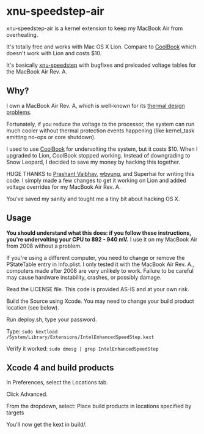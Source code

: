 # xnu-speedstep-air

xnu-speedstep-air is a kernel extension to keep my MacBook Air from overheating.

It's totally free and works with Mac OS X Lion.
Compare to [CoolBook][] which doesn't work with Lion and costs $10.

It's basically [xnu-speedstep][] with bugfixes and preloaded voltage tables for the MacBook Air Rev. A.

## Why?

I own a MacBook Air Rev. A, which is well-known for its [thermal design problems][psm].

Fortunately, if you reduce the voltage to the processor, the system can
run much cooler without thermal protection events happening
(like kernel_task emitting no-ops or core shutdown).

I used to use [CoolBook][] for undervolting the system, but it costs $10. When I upgraded to Lion, CoolBook stopped working. Instead of downgrading to Snow Leopard, I decided to save my money by hacking this together.

HUGE THANKS to [Prashant Vaibhav][msq], [wbyung][], and Superhai for writing this code. I simply made a few changes to get it working on Lion and added voltage overrides for my MacBook Air Rev. A.

You've saved my sanity and tought me a tiny bit about hacking OS X.

## Usage

**You should understand what this does: if you follow these instructions, you're undervolting your CPU to 892 - 940 mV.** I use it on my MacBook Air from 2008 without a problem.

If you're using a different computer, you need to change or remove the PStateTable entry in Info.plist.
I only tested it with the MacBook Air Rev. A., computers made after 2008 are very unlikely to work.
Failure to be careful may cause hardware instability, crashes, or possibly damage.

Read the LICENSE file. This code is provided AS-IS and at your own risk.

Build the Source using Xcode. You may need to change your build product location (see below).

Run deploy.sh, type your password.

Type: `sudo kextload /System/Library/Extensions/IntelEnhancedSpeedStep.kext`

Verify it worked: `sudo dmesg | grep IntelEnhancedSpeedStep`

## Xcode 4 and build products

In Preferences, select the Locations tab.

Click Advanced.

From the dropdown, select: Place build products in locations specified by targets

You'll now get the kext in build/.

[Coolbook]: http://coolbook.se/
[xnu-speedstep]: http://code.google.com/p/xnu-speedstep/
[psm]: http://paulstamatiou.com/putting-an-end-to-macbook-air-core-shutdown
[msq]: http://www.mercurysquad.com/
[wbyung]: http://forums.macrumors.com/showthread.php?t=751657
